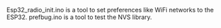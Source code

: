 Esp32_radio_init.ino is a tool to set preferences like WiFi networks to the ESP32.
prefbug.ino          is a tool to test the NVS library.

